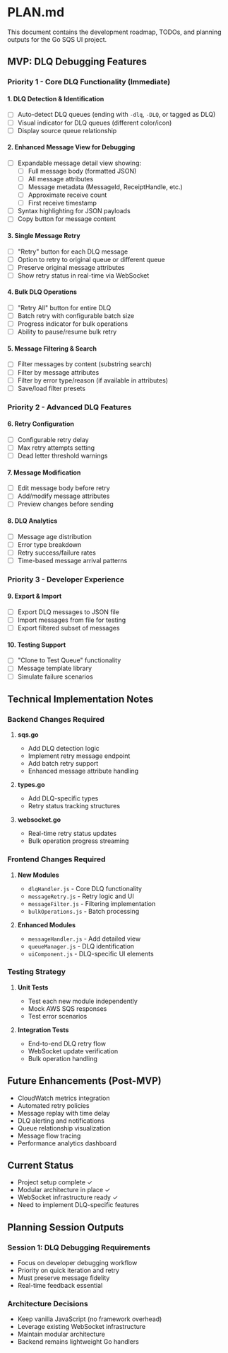 # PLAN.md

This document contains the development roadmap, TODOs, and planning outputs for the Go SQS UI project.

## MVP: DLQ Debugging Features

### Priority 1 - Core DLQ Functionality (Immediate)

#### 1. DLQ Detection & Identification
- [ ] Auto-detect DLQ queues (ending with `-dlq`, `-DLQ`, or tagged as DLQ)
- [ ] Visual indicator for DLQ queues (different color/icon)
- [ ] Display source queue relationship

#### 2. Enhanced Message View for Debugging
- [ ] Expandable message detail view showing:
  - [ ] Full message body (formatted JSON)
  - [ ] All message attributes
  - [ ] Message metadata (MessageId, ReceiptHandle, etc.)
  - [ ] Approximate receive count
  - [ ] First receive timestamp
- [ ] Syntax highlighting for JSON payloads
- [ ] Copy button for message content

#### 3. Single Message Retry
- [ ] "Retry" button for each DLQ message
- [ ] Option to retry to original queue or different queue
- [ ] Preserve original message attributes
- [ ] Show retry status in real-time via WebSocket

#### 4. Bulk DLQ Operations
- [ ] "Retry All" button for entire DLQ
- [ ] Batch retry with configurable batch size
- [ ] Progress indicator for bulk operations
- [ ] Ability to pause/resume bulk retry

#### 5. Message Filtering & Search
- [ ] Filter messages by content (substring search)
- [ ] Filter by message attributes
- [ ] Filter by error type/reason (if available in attributes)
- [ ] Save/load filter presets

### Priority 2 - Advanced DLQ Features

#### 6. Retry Configuration
- [ ] Configurable retry delay
- [ ] Max retry attempts setting
- [ ] Dead letter threshold warnings

#### 7. Message Modification
- [ ] Edit message body before retry
- [ ] Add/modify message attributes
- [ ] Preview changes before sending

#### 8. DLQ Analytics
- [ ] Message age distribution
- [ ] Error type breakdown
- [ ] Retry success/failure rates
- [ ] Time-based message arrival patterns

### Priority 3 - Developer Experience

#### 9. Export & Import
- [ ] Export DLQ messages to JSON file
- [ ] Import messages from file for testing
- [ ] Export filtered subset of messages

#### 10. Testing Support
- [ ] "Clone to Test Queue" functionality
- [ ] Message template library
- [ ] Simulate failure scenarios

## Technical Implementation Notes

### Backend Changes Required

1. **sqs.go**
   - Add DLQ detection logic
   - Implement retry message endpoint
   - Add batch retry support
   - Enhanced message attribute handling

2. **types.go**
   - Add DLQ-specific types
   - Retry status tracking structures

3. **websocket.go**
   - Real-time retry status updates
   - Bulk operation progress streaming

### Frontend Changes Required

1. **New Modules**
   - `dlqHandler.js` - Core DLQ functionality
   - `messageRetry.js` - Retry logic and UI
   - `messageFilter.js` - Filtering implementation
   - `bulkOperations.js` - Batch processing

2. **Enhanced Modules**
   - `messageHandler.js` - Add detailed view
   - `queueManager.js` - DLQ identification
   - `uiComponent.js` - DLQ-specific UI elements

### Testing Strategy

1. **Unit Tests**
   - Test each new module independently
   - Mock AWS SQS responses
   - Test error scenarios

2. **Integration Tests**
   - End-to-end DLQ retry flow
   - WebSocket update verification
   - Bulk operation handling

## Future Enhancements (Post-MVP)

- CloudWatch metrics integration
- Automated retry policies
- Message replay with time delay
- DLQ alerting and notifications
- Queue relationship visualization
- Message flow tracing
- Performance analytics dashboard

## Current Status

- Project setup complete ✓
- Modular architecture in place ✓
- WebSocket infrastructure ready ✓
- Need to implement DLQ-specific features

## Planning Session Outputs

### Session 1: DLQ Debugging Requirements
- Focus on developer debugging workflow
- Priority on quick iteration and retry
- Must preserve message fidelity
- Real-time feedback essential

### Architecture Decisions
- Keep vanilla JavaScript (no framework overhead)
- Leverage existing WebSocket infrastructure
- Maintain modular architecture
- Backend remains lightweight Go handlers